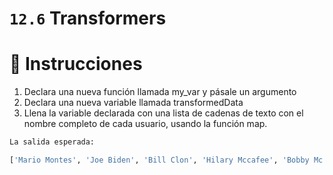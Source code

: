 # `12.6` Transformers

# 📝 Instrucciones

1. Declara una nueva función llamada my_var y pásale un argumento
1. Declara una nueva variable llamada transformedData
2. Llena la variable declarada con una lista de cadenas de texto con el nombre completo de cada usuario, usando la función map.

```py
La salida esperada:

['Mario Montes', 'Joe Biden', 'Bill Clon', 'Hilary Mccafee', 'Bobby Mc birth']
```